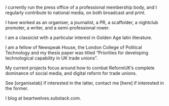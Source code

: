 I currently run the press office of a professional membership body, and I regularly contribute to national media, on both broadcast and print.

I have worked as an organiser, a journalist, a PR, a scaffolder, a nightclub promoter, a writer, and a semi-professional rower.

I am a classicist with a particular interest in Golden Age latin literature. 

I am a fellow of Newspeak House, the London College of Political Technology and my thesis paper was titled “Priorities for developing technological capability in UK trade unions”.

My current projects focus around how to combat ReformUK’s complete dominance of social media, and digital reform for trade unions.

See [organiselab] if interested in the latter, contact me [here] if interested in the former.

I blog at beartwelves.substack.com. 
